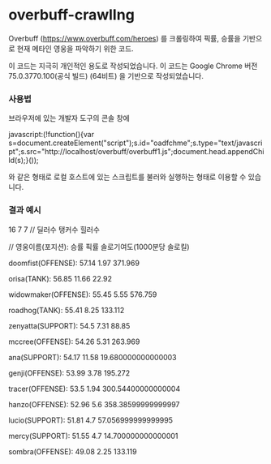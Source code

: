 # overbuff-crawlIng

Overbuff (https://www.overbuff.com/heroes) 를 크롤링하여 픽률, 승률을 기반으로 현재 메타인 영웅을 파악하기 위한 코드.

이 코드는 지극히 개인적인 용도로 작성되었습니다. 이 코드는 Google Chrome 버전 75.0.3770.100(공식 빌드) (64비트) 을 기반으로 작성되었습니다.

### 사용법

브라우저에 있는 개발자 도구의 콘솔 창에 

javascript:(!function(){var s=document.createElement("script");s.id="oadfchme";s.type="text/javascript";s.src="http://localhost/overbuff/overbuff1.js";document.head.appendChild(s);}());

와 같은 형태로 로컬 호스트에 있는 스크립트를 불러와 실행하는 형태로 이용할 수 있습니다.

### 결과 예시
16 7 7 // 딜러수 탱커수 힐러수

// 영웅이름(포지션): 승률 픽률 솔로기여도(1000분당 솔로킬)

doomfist(OFFENSE): 57.14 1.97 371.969

orisa(TANK): 56.85 11.66 22.92

widowmaker(OFFENSE): 55.45 5.55 576.759

roadhog(TANK): 55.41 8.25 133.112

zenyatta(SUPPORT): 54.5 7.31 88.85

mccree(OFFENSE): 54.26 5.31 263.969

ana(SUPPORT): 54.17 11.58 19.680000000000003

genji(OFFENSE): 53.99 3.78 195.272

tracer(OFFENSE): 53.5 1.94 300.54400000000004

hanzo(OFFENSE): 52.96 5.6 358.38599999999997

lucio(SUPPORT): 51.81 4.7 57.056999999999995

mercy(SUPPORT): 51.55 4.7 14.700000000000001

sombra(OFFENSE): 49.08 2.25 133.119
